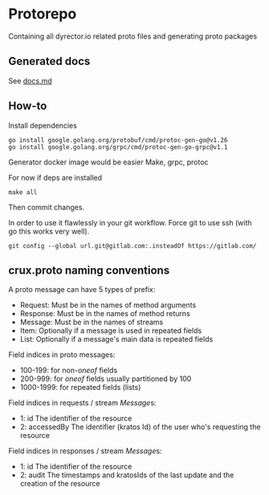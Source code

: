 # Protorepo
Containing all dyrector.io related proto files
and generating proto packages


## Generated docs
See [docs.md](./docs/docs.md)



## How-to

Install dependencies
```
go install google.golang.org/protobuf/cmd/protoc-gen-go@v1.26
go install google.golang.org/grpc/cmd/protoc-gen-go-grpc@v1.1
```

Generator docker image would be easier
Make, grpc, protoc


For now if deps are installed
```
make all
```
Then commit changes.

In order to use it flawlessly in your git workflow.
Force git to use ssh (with go this works very well).
```
git config --global url.git@gitlab.com:.insteadOf https://gitlab.com/
```

## crux.proto naming conventions

A proto message can have 5 types of prefix:
- Request:  Must be in the names of method arguments
- Response: Must be in the names of method returns
- Message:  Must be in the names of streams
- Item:     Optionally if a message is used in repeated fields
- List:     Optionally if a message's main data is repeated fields

Field indices in proto messages:
- 100-199: for non-*oneof* fields
- 200-999: for *oneof* fields usually partitioned by 100
- 1000-1999: for repeated fields (lists)

Field indices in requests / stream *Message*s:
- 1: id             The identifier of the resource
- 2: accessedBy     The identifier (kratos Id) of the user who's requesting the resource

Field indices in responses / stream *Message*s:
- 1: id             The identifier of the resource
- 2: audit          The timestamps and kratosIds of the last update and the creation of the resource
